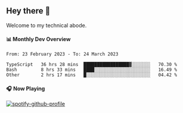 ## Hey there 👋

Welcome to my technical abode.

#### 📊 Monthly Dev Overview
<!--START_SECTION:waka-->

```text
From: 23 February 2023 - To: 24 March 2023

TypeScript   36 hrs 28 mins  █████████████████▓░░░░░░░   70.30 %
Bash         8 hrs 33 mins   ████░░░░░░░░░░░░░░░░░░░░░   16.49 %
Other        2 hrs 17 mins   █░░░░░░░░░░░░░░░░░░░░░░░░   04.42 %
```

<!--END_SECTION:waka-->

#### 🎧 Now Playing

[![spotify-github-profile](https://spotify-github-profile.vercel.app/api/view?uid=james2mid&cover_image=true&theme=natemoo-re)](https://open.spotify.com/user/james2mid?si=2b3baf2b09cb499e)
